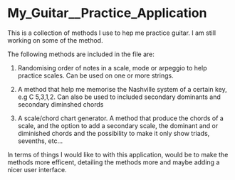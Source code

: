 # My_Guitar__Practice_Application

This is a collection of methods I use to hep me practice guitar. I am still working on some of the method.

The following methods are included in the file are:

1. Randomising order of notes in a scale, mode or arpeggio to help practice scales. Can be used on one or more strings.

2. A method that help me memorise the Nashville system of a certain key, e.g C 5,3,1,2. Can also be used to included secondary dominants and secondary diminshed chords

3. A scale/chord chart generator. A method that produce the chords of a scale, and the option to add a secondary scale, the dominant and or diminished chords and the possibility 
to make it only show triads, sevenths, etc... 

In terms of things I would like to with this application, would be to make the methods more efficent, detailing the methods more and maybe adding a nicer user interface.
